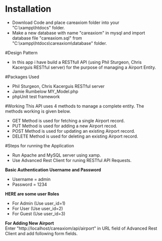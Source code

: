 # Installation
* Download Code and place careaxiom folder into your "C:\xampp\htdocs\" folder.  
* Make a new database with name "careaxiom" in mysql and import database file "careaxiom.sql" from "C:\xampp\htdocs\careaxiom\database" folder.

#Design Pattern
* In this app i have build a RESTfull API (using Phil Sturgeon, Chris Kacerguis RESTful server) for the purpose of managing a Airport Entity. 

#Packages Used
* Phil Sturgeon, Chris Kacerguis RESTful server  
* Jamie Rumbelow MY_Model.php  
* phpUnit test framework

#Working
This API uses 4 methods to manage a complete entity. The methods working is given below.  
* GET Method is used for fetching a single Airport record.  
* PUT Method is used for adding a new Airport recod.  
* POST Method is used for updating an existing Airport record.  
* DELETE Method is used for deleting an existing Airport record.  

#Steps for running the Application
* Run Apache and MySQL server using xamp.  
* Use Advanced Rest Client for runing RESTful API Requests. 

**Basic Authentication Username and Password** 

* Username = admin
* Password = 1234

**HERE are some user Roles**  
* For Admin (Use user_id=1)
* For User (Use user_id=2)
* For Guest (Use user_id=3)

**For Adding New Airport**  
Enter "http://localhost/careaxiom/api/airport" in URL field of Advanced Rest Client and add following form fields.






